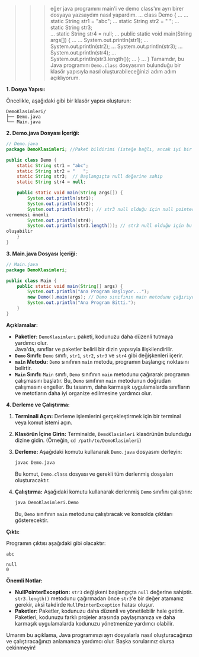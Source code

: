 >>> eğer java programını main'i ve demo class'ını ayrı birer dosyaya yazsaydım nasıl yapardım.
... class Demo {
... 
...     static String  str1 = "abc";
...     static String str2 = "   ";
...     static String str3;  
...     static String str4 = null;
...     public static void main(String args[]) {
... 
...         System.out.println(str1);
...         System.out.println(str2);
...         System.out.println(str3);
...         System.out.println(str4);
...         System.out.println(str3.length());
...     }
... }
Tamamdır, bu Java programını `Demo.class` dosyasının bulunduğu bir klasör yapısıyla 
nasıl oluşturabileceğinizi adım adım açıklıyorum.

**1. Dosya Yapısı:**

Öncelikle, aşağıdaki gibi bir klasör yapısı oluşturun:

```
DemoKlasimleri/
├── Demo.java
└── Main.java
```

**2. Demo.java Dosyası İçeriği:**

```java
// Demo.java
package DemoKlasimleri; //Paket bildirimi (isteğe bağlı, ancak iyi bir uygulamadır)

public class Demo {
    static String str1 = "abc";
    static String str2 = "   ";
    static String str3;  // Başlangıçta null değerine sahip
    static String str4 = null;

    public static void main(String args[]) {
        System.out.println(str1);
        System.out.println(str2);
        System.out.println(str3); // str3 null olduğu için null pointer exception 
vermemesi önemli
        System.out.println(str4);
        System.out.println(str3.length()); // str3 null olduğu için bu satırda hata 
oluşabilir
    }
}
```

**3. Main.java Dosyası İçeriği:**

```java
// Main.java
package DemoKlasimleri;

public class Main {
    public static void main(String[] args) {
        System.out.println("Ana Program Başlıyor...");
        new Demo().main(args); // Demo sınıfının main metodunu çağırıyoruz.
        System.out.println("Ana Program Bitti.");
    }
}
```

**Açıklamalar:**

*   **Paketler:** `DemoKlasimleri` paketi, kodunuzu daha düzenli tutmaya yardımcı olur.  
Java'da, sınıflar ve paketler belirli bir dizin yapısıyla ilişkilendirilir.
*   **`Demo` Sınıfı:**  `Demo` sınıfı, `str1`, `str2`, `str3` ve `str4` gibi 
değişkenleri içerir.
*   **`main` Metodu:**  `Demo` sınıfının `main` metodu, programın başlangıç noktasını 
belirtir.
*   **`Main` Sınıfı:**  `Main` sınıfı, `Demo` sınıfının `main` metodunu çağırarak 
programın çalışmasını başlatır.  Bu, `Demo` sınıfının `main` metodunun doğrudan 
çalışmasını engeller.  Bu tasarım, daha karmaşık uygulamalarda sınıfların ve metotların 
daha iyi organize edilmesine yardımcı olur.

**4. Derleme ve Çalıştırma:**

1.  **Terminali Açın:**  Derleme işlemlerini gerçekleştirmek için bir terminal veya 
komut istemi açın.

2.  **Klasörün İçine Girin:**  Terminalde, `DemoKlasimleri` klasörünün bulunduğu dizine 
gidin.  (Örneğin, `cd /path/to/DemoKlasimleri`)

3.  **Derleme:**  Aşağıdaki komutu kullanarak `Demo.java` dosyasını derleyin:

    ```bash
    javac Demo.java
    ```

    Bu komut, `Demo.class` dosyası ve gerekli tüm derlenmiş dosyaları oluşturacaktır.

4.  **Çalıştırma:**  Aşağıdaki komutu kullanarak derlenmiş `Demo` sınıfını çalıştırın:

    ```bash
    java DemoKlasimleri.Demo
    ```

    Bu, `Demo` sınıfının `main` metodunu çalıştıracak ve konsolda çıktıları 
gösterecektir.

**Çıktı:**

Programın çıktısı aşağıdaki gibi olacaktır:

```
abc
   
null
0
```

**Önemli Notlar:**

*   **NullPointerException:** `str3` değişkeni başlangıçta `null` değerine sahiptir. 
`str3.length()` metodunu çağırmadan önce `str3`'e bir değer atamanız gerekir, aksi 
takdirde `NullPointerException` hatası oluşur.
*   **Paketler:** Paketler, kodunuzu daha düzenli ve yönetilebilir hale getirir.  
Paketleri, kodunuzu farklı projeler arasında paylaşmanıza ve daha karmaşık uygulamalarda 
kodunuzu yönetmenize yardımcı olabilir.

Umarım bu açıklama, Java programınızı ayrı dosyalarla nasıl oluşturacağınızı ve 
çalıştıracağınızı anlamanıza yardımcı olur. Başka sorularınız olursa çekinmeyin!
